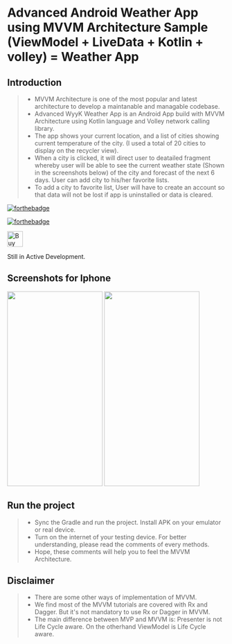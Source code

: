 # Advanced Android Weather App using MVVM Architecture Sample (ViewModel + LiveData + Kotlin + volley) = Weather App

## Introduction
> - MVVM Architecture is one of the most popular and latest architecture to develop a maintanable and managable codebase.
> - Advanced WyyK Weather App is an Android App build with MVVM Architecture using Kotlin language and Volley network calling library.
> - The app shows your current location, and a list of cities showing current temperature of the city. (I used a total of 20 cities to display on the recycler view).
> - When a city is clicked, it will direct user to deatailed fragment whereby user will be able to see the current weather state 
> (Shown in the screenshots below) of the city and forecast of the next 6 days. User can add city to his/her favorite lists.
> - To add a city to favorite list, User will have to create an account so that data will not be lost if app is uninstalled or data is cleared.


[![forthebadge](https://forthebadge.com/images/badges/built-with-love.svg)](https://forthebadge.com)

[![forthebadge](https://forthebadge.com/images/badges/built-with-swag.svg)](https://forthebadge.com)

<a href='https://ko-fi.com/wycliffn2291' target='_blank'><img height='36' style='border:0px;height:36px;' src='https://az743702.vo.msecnd.net/cdn/kofi2.png?v=0' border='0' alt='Buy Me a Coffee at ko-fi.com' /></a>

Still in Active Development.


## Screenshots for Iphone

<img src="https://user-images.githubusercontent.com/46722362/161338459-32ab8175-d0a5-4e77-86e6-0c67e9d8185c.png"
      data-canonical-src="https://user-images.githubusercontent.com/46722362/161338459-32ab8175-d0a5-4e77-86e6-0c67e9d8185c.png"
       width="220" height="450" />
       <img src="https://user-images.githubusercontent.com/46722362/161338474-2906c9f1-c234-4a45-9c77-afc6a7d3529b.png"
      data-canonical-src="https://user-images.githubusercontent.com/46722362/161338474-2906c9f1-c234-4a45-9c77-afc6a7d3529b.png"
       width="220" height="450" />
       
       
## Run the project
> - Sync the Gradle and run the project. Install APK on your emulator or real device.
> - Turn on the internet of your testing device. For better understanding, please read the comments of every methods.
> - Hope, these comments will help you to feel the MVVM Architecture.

## Disclaimer
> - There are some other ways of implementation of MVVM.
> - We find most of the MVVM tutorials are covered with Rx and Dagger. But it's not mandatory to use Rx or Dagger in MVVM. 
> - The main difference between MVP and MVVM is: Presenter is not Life Cycle aware. On the otherhand ViewModel is Life Cycle aware.
